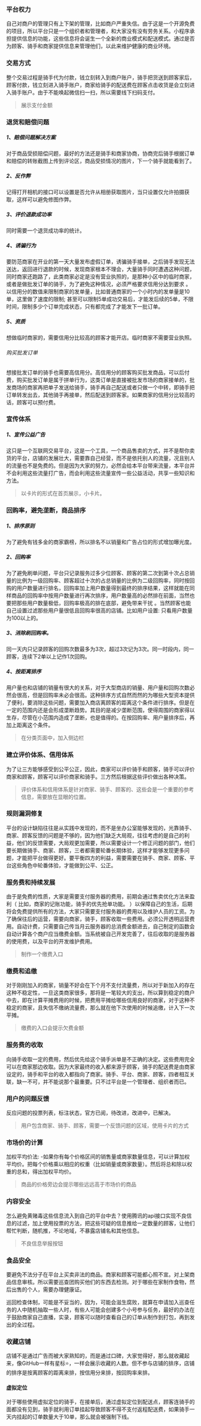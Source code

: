 ### 平台权力

自己对商户的管理只有上下架的管理，比如商户严重失信。由于这是一个开源免费的项目，所以平台只是一个组织者和管理者，和大家没有没有劳务关系。小程序承担提供信息的功能，这些信息将会诞生一个全新的商业模式和配送模式。通过是否为顾客、骑手和商家提供信息来管理他们，以此来维护健康的商业环境。

### 交易方式

整个交易过程是骑手代为付款，钱立刻转入到商户账户，骑手把货送到顾客家后，顾客付款，钱立刻进入骑手账户，商家给骑手的配送费在顾客点击收货是会立刻进入骑手账户。由于不能唤起微信扫一扫，所以需要线下扫码支付。

> 展示支付金额

### 退货和赔偿问题

##### 1、赔偿问题解决方案

对于商品受损赔偿问题，最好的方法还是骑手和商家协商，协商完后骑手根据订单和赔偿的转账截图上传到评论区，商品受损情况的图片，下一个骑手就能看到了。

##### 2、反作弊

记得打开相机的接口可以设置是否允许从相册获取图片，当只设置仅允许拍摄获取，这样可以避免修图作弊。

##### 3、评价退款成功率

同时需要一个退货成功率的统计。

##### 4、诱骗行为

要防范商家在开业的第一天大量发布虚假订单，诱骗骑手接单，之后骑手发现无法送达，返回进行退款的时候，发现商家根本不理会，大量骑手同时遭遇这种问题，同时商家还跑路了，此类商家必定是没有营业执照的，是那种小区中的临时商家，或者是做批发订单的骑手，为了避免这种情况，必须严格要求信用分达到要求 。以信用分的数值来限制商家的发单量，比如普通商家的一个小时内的发单量是10单，这里做了速度的限制; 甚至可以限制5单成功交易后，才能发后续的5单，不限时间，限制多少个订单完成状态，只有都完成了才能发下一批订单。

##### 5、资质

想做临时商家的，需要信用分比较高的顾客才能开店。临时商家不需要营业执照。

###### 购买批发订单

想接批发订单的骑手也需要高信用分。高信用分的顾客购买批发商品，可以后付费，购买批发订单是属于拼单行为，这类订单是直接被批发市场的商家接单的，批发商场的商家再把单子发送给骑手，骑手再自己配送或者只做一个中转，即骑手把订单转发出去，其他骑手再接单，然后配送到顾客家。如果商家的信用分比较高的话，顾客可以预付费。



### 宣传体系

##### 1、宣传公益广告

这只是一个互联网交易平台，这是一个工具，一个商品售卖的方式，并不是帮你卖货的平台，店铺的发展壮大，需要靠自己经营，而不是依托别人的流量，况且别人的流量也不是免费的。但是因为大家的努力，必然会给本平台带来流量，本平台并不会利用这些流量打广告，而会利用这些流量宣传一些公益活动，共享一些知识和方法。

> 以卡片的形式在首页展示，小卡片。

### 回购率，避免垄断，商品排序

##### 1、排序原则

为了避免有钱多金的商家霸榜，所以排名不以销量和广告占位的形式增加曝光度。

##### 2、回购率

为了避免刷单问题，平台只记录服务过多少位顾客、顾客的第二次到第十次占总销量的比例为一级回购率、顾客超过十次的占总销量的比例为二级回购率，同时按回购的用户数量进行排名，回购率加上用户数量得到最终的排序结果，这样就能在同样商品的回购率中按用户数量进行再次排序，用户数量高的必然排在前面，当然也要把那些用户数量极低，回购率极高的排在底部，避免带来干扰 。当然顾客也能自己设置过滤那些用户量很低且回购率很高的店铺。比如用户设置: 只看用户数量为100以上的。

##### 3、消除刷回购率。

同一天内只记录顾客的回购次数最多为3次，超过3次记为3次。同一时段内，同一顾客，连续下2单以上记作1次回购。

##### 4、按距离排序

用户量也和店铺的销量有很大的关系，对于大型商店的销量、用户量和回购次数必然会很高，但是回购率未必会很高。这种排序方式自然而然的为哪些大型资本提供了便利，要消除这些问题，需要加入商店离顾客的距离这个条件进行排序。但是在一定的范围内还是会形成垄断趋势。其目的是减少垄断范围，使得周围的商家得以生存，尽管在小范围内造成了垄断，也是值得的。在按回购率、用户量排序后，再加上距离这个条件。

> 在分类页面中，加入侧边栏
>

### 建立评价体系、信用体系

为了让三方能够感受到公平公正，因此，商家可以评价骑手和顾客，骑手可以评价商家和顾客，顾客可以评价商家和骑手。三方然后根据这些评价做出各种决策。

> 评价体系和信用体系是针对商家、骑手、顾客的、这些会是一个重要的参考信息，需要放在显眼的位置。
>

### 规则漏洞修复

平台的设计缺陷往往是从实践中发现的，而不是坐办公室能够发现的，光靠骑手、商家、顾客反馈的问题是不够的，因为他们缺乏大局观，往往考虑的是自己的利益，他们的反馈需要，大局观更加需要，所以需要设计一个修正问题的部门，他们要长期做骑手、商家、顾客，三者都需要轮番长期体验，这样才能够发现更多问题，才能把平台做得更好。要平衡四方的利益，需要需要在骑手、商家、顾客、平台这些角色中轮番体验，才能做到公平、公正。

### 服务费和持续发展

由于是免费的性质，大家是需要支付服务器的费用，前期会通过售卖优化方法来盈利（  比如，商家的记账功能，骑手的优先抢单功能。 ）以保障自己的生活，后期将会免费提供所有的方法，大家只需要支付服务器的费用以及维护人员的工资。为了确保往后的运营，需要向商家，骑手，顾客收取一些费用。必须公开透明运营费用。自动计费，只需要自己传当月云服务器的总消费金额进去，自己制定的函数会自动计算各个商户应当缴费金额。当系统被自己开发完善了，往后收取的是服务器的使用费，以及平台的开发维护费用。

> 制作一个缴费入口

### 缴费和追缴

对于刚刚加入的商家，销量不好会在下个月不支付流量费，所以对于新加入的存在这种不稳定性，一旦这类商家很多，那将是一笔较大的支出，所以算到稳定的商户中去，即在计算平摊费用的时候，把费用平摊给哪些信用良好的商家，对于这种不稳定的商家，且失信不缴纳流量费，那么就在他下次使用的时候追缴，计入下一次平摊。

> 缴费的入口会提示欠费金额

### 服务费的收取

向骑手收取一定的费用，然后优先给这个骑手派单是不正确的决定。这些费用完全可以在商家那边收取。因为大家最终的收入都来源于顾客，骑手的配送费是由商家设定的，骑手和平台的收入都指向了商家。骑手、平台、商家、顾客，四者相互关联，缺一不可，并不能说那个最重要。只不过平台是一个管理者、组织者而已。

### 用户的问题反馈

反应问题的投票列表，标注状态，官方已阅，待改进，改进中，已解决。

> 用户包含商家、骑手、顾客，需要一个反馈问题的区域，使用卡片的方式

### 市场价的计算

加权平均价法:  -如果你有每个价格区间的销售量或商家数量信息，可以计算加权平均价。把每个价格乘以相应的权重（比如销量或商家数量）。然后将总和除以权重的总和，得出加权平均价。

> 商品的价格旁边会提示哪些远远高于市场价的商品

### 内容安全

怎么避免黄赌毒这些信息流入到自己的平台中去？使用腾讯的api接口实现不良信息的过滤，加上使用投票的方法，把这些可疑的信息推给一定数量的顾客，让他们帮忙判断，随机推，不论地域，不暴露店铺名和其他信息。

> 不良信息举报按钮

### 食品安全

要避免不法分子在平台上买卖非法的商品。商家和顾客可能都心照不宣。对上架商品信息审核。所以需要巡查团购买他们的东西去检测。对于哪些在家制作食物，然后出售的个人，需要办理健康证。

巡回检查体制，可能是不妥当的，因为，可能会滋生腐败，就算在申请加入巡查任务的人中随机抽取一些人时，有些人可能会创建多个小号参与任务，最好的办法在于鼓励商家自己直播，实录，顾客可以随时查看自己的订单从制作到打包，再到发出的全过程。

### 收藏店铺

店铺不是通过广告而被大家熟知的，而是通过口碑，大家觉得好，那么就收藏起来，像GitHub一样有星标⭐，一样会展示收藏的人数。但不参与店铺的排序，店铺的排序是按离顾客的距离来排，按信用分来排，按回购率来排。



#### 虚拟定位

对于哪些使用虚拟定位的骑手，在接单后，通过虚拟定位到配送点，顾客连骑手的面都没有见到，骑手就利用订单挂起导致顾客不得不支付返程配送费，如果骑手一天内挂起的订单数量大于10单，那么就会被强制下线。